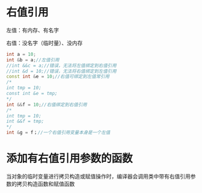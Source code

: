 # 右值引用

左值：有内存、有名字

右值：没名字（临时量）、没内存

```cpp
int a = 10;
int &b = a;//左值引用
//int &&c = a;//错误，无法将左值绑定到右值引用
//int &d = 10;//错误，无法将右值绑定到左值引用
const int &e = 10;//右值可绑定到左值常引用
/*
int tmp = 10;
const int &e = tmp;
*/
int &&f = 10;//右值绑定到右值引用
/*
int tmp = 10;
int &&f = tmp;
*/
int &g = f；//一个右值引用变量本身是一个左值
```

# 添加有右值引用参数的函数

当对象的临时变量进行拷贝构造或赋值操作时，编译器会调用类中带有右值引用参数的拷贝构造函数和赋值函数

